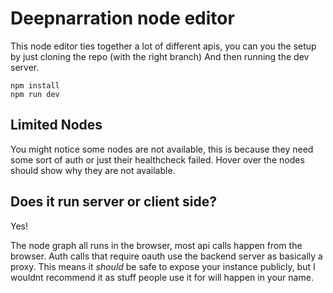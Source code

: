 # Deepnarration node editor

This node editor ties together a lot of different apis, you can you the setup by just cloning the repo (with the right branch)
And then running the dev server.

```
npm install
npm run dev
```

## Limited Nodes
You might notice some nodes are not available, this is because they need some sort of auth or just their healthcheck failed.
Hover over the nodes should show why they are not available.

## Does it run server or client side?
Yes!

The node graph all runs in the browser, most api calls happen from the browser.
Auth calls that require oauth use the backend server as basically a proxy.
This means it *should* be safe to expose your instance publicly, but I wouldnt recommend it as stuff people use it for will happen in your name.

